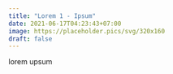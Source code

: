 ```yaml
---
title: "Lorem 1 - Ipsum"
date: 2021-06-17T04:23:43+07:00
image: https://placeholder.pics/svg/320x160
draft: false
---
```


lorem upsum